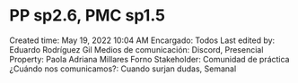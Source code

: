 # PP sp2.6, PMC sp1.5

Created time: May 19, 2022 10:04 AM
Encargado: Todos
Last edited by: Eduardo Rodríguez Gil
Medios de comunicación: Discord, Presencial 
Property: Paola Adriana Millares Forno
Stakeholder: Comunidad de práctica
¿Cuándo nos comunicamos?: Cuando surjan dudas, Semanal